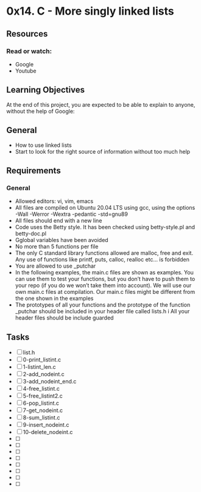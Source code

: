 # 0x14. C - More singly linked lists
## Resources
### Read or watch:
- Google
- Youtube
## Learning Objectives
At the end of this project, you are expected to be able to explain to anyone, without the help of Google:

## General
- How to use linked lists
- Start to look for the right source of information without too much help
##  Requirements
### General
- Allowed editors: vi, vim, emacs
- All  files are compiled on Ubuntu 20.04 LTS using gcc, using the options -Wall -Werror -Wextra -pedantic -std=gnu89
- All files should end with a new line
- Code uses the Betty style. It has been checked using betty-style.pl and betty-doc.pl
- Gglobal variables have been avoided
- No more than 5 functions per file
- The only C standard library functions allowed are malloc, free and exit. Any use of functions like printf, puts, calloc, realloc etc… is forbidden
- You are allowed to use _putchar
- In the following examples, the main.c files are shown as examples. You can use them to test your functions, but you don’t have to push them to your repo (if you do we won’t take them into account). We will use our own main.c files at compilation. Our main.c files might be different from the one shown in the examples
- The prototypes of all your functions and the prototype of the function _putchar should be included in your header file called lists.h
i All your header files should be include guarded

## Tasks

- [ ] list.h
- [ ] 0-print\_listint.c
- [ ] 1-listint\_len.c
- [ ] 2-add\_nodeint.c
- [ ] 3-add\_nodeint\_end.c
- [ ] 4-free\_listint.c
- [ ] 5-free\_listint2.c
- [ ] 6-pop\_listint.c
- [ ] 7-get\_nodeint.c
- [ ] 8-sum\_listint.c
- [ ] 9-insert\_nodeint.c
- [ ] 10-delete\_nodeint.c
- [ ]
- [ ]
- [ ] 
- [ ] 
- [ ] 
- [ ] 
- [ ] 
- [ ]  
